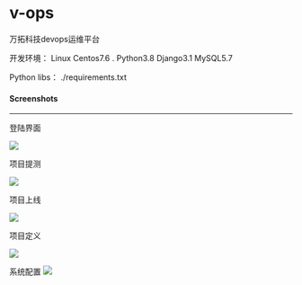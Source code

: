 # v-ops
万拓科技devops运维平台

开发环境： Linux Centos7.6 . Python3.8  Django3.1  MySQL5.7 

Python libs： ./requirements.txt



#### Screenshots
-----------
登陆界面

![](http://git.nextop.cc/nextop-ops/v-ops/blob/master/screen/1.png)


项目提测

![](http://git.nextop.cc/nextop-ops/v-ops/blob/master/screen/2.png)

项目上线

![](http://git.nextop.cc/nextop-ops/v-ops/blob/master/screen/3.png)

项目定义

![](http://git.nextop.cc/nextop-ops/v-ops/blob/master/screen/4.png)

系统配置
![](http://git.nextop.cc/nextop-ops/v-ops/blob/master/screen/5.png)
